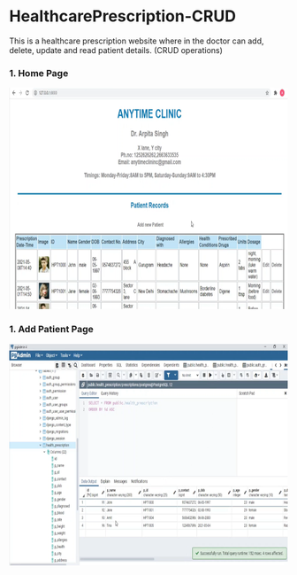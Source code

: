 # HealthcarePrescription-CRUD
This is a healthcare prescription website where in the doctor can add, delete, update and read patient details. (CRUD operations)

<h3>1. Home Page </h3>
<img src="Image/Screenshot (108).png" height="400">

<h3>1. Add Patient Page </h3>
<img src="Image/Screenshot (109).png" height="400">
